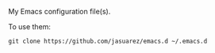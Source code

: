 My Emacs configuration file(s).

To use them:

```
git clone https://github.com/jasuarez/emacs.d ~/.emacs.d

